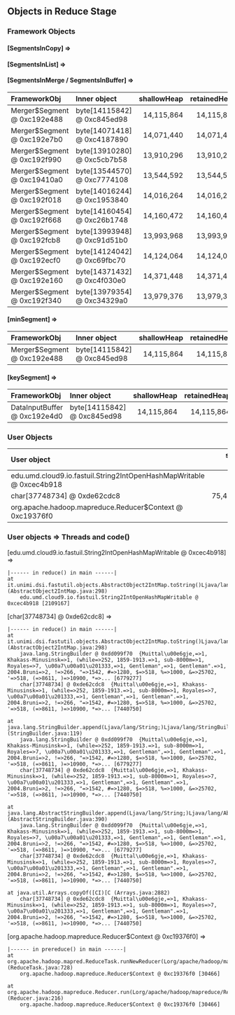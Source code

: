 ## Objects in Reduce Stage

### Framework Objects

#### [SegmentsInCopy] => 


#### [SegmentsInList] => 


#### [SegmentsInMerge / SegmentsInBuffer] => 

| FrameworkObj 	| Inner object 	| shallowHeap 	| retainedHeap 	| TaskId 	|
| :----------- | :----------- | -----------: | -----------: | -----------: |
| Merger$Segment @ 0xc192e488	| byte[14115842] @ 0xc845ed98	| 14,115,864	| 14,115,864	|-1	|
| Merger$Segment @ 0xc192e7b0	| byte[14071418] @ 0xc4187890	| 14,071,440	| 14,071,440	|-1	|
| Merger$Segment @ 0xc192f990	| byte[13910280] @ 0xc5cb7b58	| 13,910,296	| 13,910,296	|-1	|
| Merger$Segment @ 0xc19410a0	| byte[13544570] @ 0xc7774108	| 13,544,592	| 13,544,592	|-1	|
| Merger$Segment @ 0xc192f018	| byte[14016244] @ 0xc1953840	| 14,016,264	| 14,016,264	|-1	|
| Merger$Segment @ 0xc192f668	| byte[14160454] @ 0xc26b1748	| 14,160,472	| 14,160,472	|-1	|
| Merger$Segment @ 0xc192fcb8	| byte[13993948] @ 0xc91d51b0	| 13,993,968	| 13,993,968	|-1	|
| Merger$Segment @ 0xc192ecf0	| byte[14124042] @ 0xc69fbc70	| 14,124,064	| 14,124,064	|-1	|
| Merger$Segment @ 0xc192e160	| byte[14371432] @ 0xc4f030e0	| 14,371,448	| 14,371,448	|-1	|
| Merger$Segment @ 0xc192f340	| byte[13979354] @ 0xc34329a0	| 13,979,376	| 13,979,376	|-1	|


#### [minSegment] => 

| FrameworkObj 	| Inner object 	| shallowHeap 	| retainedHeap 	| TaskId 	|
| :----------- | :----------- | -----------: | -----------: |-----------: |
| Merger$Segment @ 0xc192e488	| byte[14115842] @ 0xc845ed98	| 14,115,864	| 14,115,864	|-1	|


#### [keySegment] => 

| FrameworkObj 	| Inner object 	| shallowHeap 	| retainedHeap 	|
| :----------- | :----------- | -----------: | -----------: |
| DataInputBuffer @ 0xc192e4d0	| byte[14115842] @ 0xc845ed98	| 14,115,864	| 14,115,864	|


### User Objects

| User object | shallow heap | retained heap | length | inner object | inner size | threads | code() |
|:------------| ------------:| -------------:| ------:|:------------ | ----------:| :------ | :------|
| edu.umd.cloud9.io.fastuil.String2IntOpenHashMapWritable @ 0xcec4b918 | 64 | 300,900,896 | 1 |  | | main | reduce |
| char[37748734] @ 0xde62cdc8 | 75,497,488 | 75,497,488 | 1 |  | | main | reduce |
| org.apache.hadoop.mapreduce.Reducer$Context @ 0xc19376f0 | 160 | 31,806,584 | 1 |  | | main | prereduce |

### User objects => Threads and code() 

[edu.umd.cloud9.io.fastuil.String2IntOpenHashMapWritable @ 0xcec4b918] =>

	|------ in reduce() in main ------|
	at it.unimi.dsi.fastutil.objects.AbstractObject2IntMap.toString()Ljava/lang/String; (AbstractObject2IntMap.java:298)
		edu.umd.cloud9.io.fastuil.String2IntOpenHashMapWritable @ 0xcec4b918 [2109167]


[char[37748734] @ 0xde62cdc8] =>

	|------ in reduce() in main ------|
	at it.unimi.dsi.fastutil.objects.AbstractObject2IntMap.toString()Ljava/lang/String; (AbstractObject2IntMap.java:298)
		java.lang.StringBuilder @ 0xdd099f70  {Muittal\u00e6gje,=>1, Khakass-Minusinsk=>1, (while=>252, 1859-1913.=>1, sub-8000m=>1, Royales=>7, \u00a7\u00a01\u201333,=>1, Gentleman",=>1, Gentleman".=>1, 2004.Bruni=>2, !=>266, "=>1542, #=>1280, $=>518, %=>1000, &=>25702, '=>518, (=>8611, )=>10900, *=>... [6779277]
		char[37748734] @ 0xde62cdc8  {Muittal\u00e6gje,=>1, Khakass-Minusinsk=>1, (while=>252, 1859-1913.=>1, sub-8000m=>1, Royales=>7, \u00a7\u00a01\u201333,=>1, Gentleman",=>1, Gentleman".=>1, 2004.Bruni=>2, !=>266, "=>1542, #=>1280, $=>518, %=>1000, &=>25702, '=>518, (=>8611, )=>10900, *=>... [7440750]

	at java.lang.StringBuilder.append(Ljava/lang/String;)Ljava/lang/StringBuilder; (StringBuilder.java:119)
		java.lang.StringBuilder @ 0xdd099f70  {Muittal\u00e6gje,=>1, Khakass-Minusinsk=>1, (while=>252, 1859-1913.=>1, sub-8000m=>1, Royales=>7, \u00a7\u00a01\u201333,=>1, Gentleman",=>1, Gentleman".=>1, 2004.Bruni=>2, !=>266, "=>1542, #=>1280, $=>518, %=>1000, &=>25702, '=>518, (=>8611, )=>10900, *=>... [6779277]
		char[37748734] @ 0xde62cdc8  {Muittal\u00e6gje,=>1, Khakass-Minusinsk=>1, (while=>252, 1859-1913.=>1, sub-8000m=>1, Royales=>7, \u00a7\u00a01\u201333,=>1, Gentleman",=>1, Gentleman".=>1, 2004.Bruni=>2, !=>266, "=>1542, #=>1280, $=>518, %=>1000, &=>25702, '=>518, (=>8611, )=>10900, *=>... [7440750]

	at java.lang.AbstractStringBuilder.append(Ljava/lang/String;)Ljava/lang/AbstractStringBuilder; (AbstractStringBuilder.java:390)
		java.lang.StringBuilder @ 0xdd099f70  {Muittal\u00e6gje,=>1, Khakass-Minusinsk=>1, (while=>252, 1859-1913.=>1, sub-8000m=>1, Royales=>7, \u00a7\u00a01\u201333,=>1, Gentleman",=>1, Gentleman".=>1, 2004.Bruni=>2, !=>266, "=>1542, #=>1280, $=>518, %=>1000, &=>25702, '=>518, (=>8611, )=>10900, *=>... [6779277]
		char[37748734] @ 0xde62cdc8  {Muittal\u00e6gje,=>1, Khakass-Minusinsk=>1, (while=>252, 1859-1913.=>1, sub-8000m=>1, Royales=>7, \u00a7\u00a01\u201333,=>1, Gentleman",=>1, Gentleman".=>1, 2004.Bruni=>2, !=>266, "=>1542, #=>1280, $=>518, %=>1000, &=>25702, '=>518, (=>8611, )=>10900, *=>... [7440750]

	at java.util.Arrays.copyOf([CI)[C (Arrays.java:2882)
		char[37748734] @ 0xde62cdc8  {Muittal\u00e6gje,=>1, Khakass-Minusinsk=>1, (while=>252, 1859-1913.=>1, sub-8000m=>1, Royales=>7, \u00a7\u00a01\u201333,=>1, Gentleman",=>1, Gentleman".=>1, 2004.Bruni=>2, !=>266, "=>1542, #=>1280, $=>518, %=>1000, &=>25702, '=>518, (=>8611, )=>10900, *=>... [7440750]


[org.apache.hadoop.mapreduce.Reducer$Context @ 0xc19376f0] =>

	|------ in prereduce() in main ------|
	at org.apache.hadoop.mapred.ReduceTask.runNewReducer(Lorg/apache/hadoop/mapred/JobConf;Lorg/apache/hadoop/mapred/TaskUmbilicalProtocol;Lorg/apache/hadoop/mapred/Task$TaskReporter;Lorg/apache/hadoop/mapred/RawKeyValueIterator;Lorg/apache/hadoop/io/RawComparator;Ljava/lang/Class;Ljava/lang/Class;)V (ReduceTask.java:728)
		org.apache.hadoop.mapreduce.Reducer$Context @ 0xc19376f0 [30466]

	at org.apache.hadoop.mapreduce.Reducer.run(Lorg/apache/hadoop/mapreduce/Reducer$Context;)V (Reducer.java:216)
		org.apache.hadoop.mapreduce.Reducer$Context @ 0xc19376f0 [30466]


